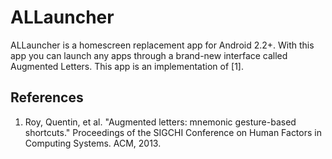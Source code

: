 ALLauncher
==========

ALLauncher is a homescreen replacement app for Android 2.2+. With this app you can launch any apps through a brand-new interface called Augmented Letters.
This app is an implementation of [1].

## References
1. Roy, Quentin, et al. "Augmented letters: mnemonic gesture-based shortcuts." Proceedings of the SIGCHI Conference on Human Factors in Computing Systems. ACM, 2013.

